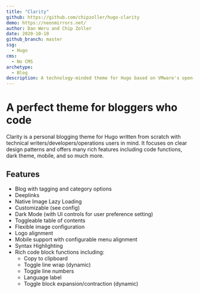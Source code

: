 ```yaml
---
title: "Clarity"
github: https://github.com/chipzoller/hugo-clarity
demo: https://neonmirrors.net/
author: Dan Weru and Chip Zoller
date: 2020-10-10
github_branch: master
ssg:
  - Hugo
cms:
  - No CMS
archetype:
  - Blog
description: A technology-minded theme for Hugo based on VMware's open-source Clarity Design System featuring rich code support, dark/light mode, mobile support, and much more.
---
```


# A perfect theme for bloggers who code

Clarity is a personal blogging theme for Hugo written from scratch with technical writers/developers/operations users in mind. It focuses on clear design patterns and offers many rich features including code functions, dark theme, mobile, and so much more.

## Features

* Blog with tagging and category options
* Deeplinks
* Native Image Lazy Loading
* Customizable (see config)
* Dark Mode (with UI controls for user preference setting)
* Toggleable table of contents
* Flexible image configuration
* Logo alignment
* Mobile support with configurable menu alignment
* Syntax Highlighting
* Rich code block functions including:
    * Copy to clipboard
    * Toggle line wrap (dynamic)
    * Toggle line numbers
    * Language label
    * Toggle block expansion/contraction (dynamic)
